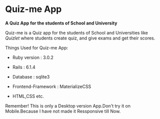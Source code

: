 # Quiz-me App

**A Quiz App for the students of School and University**

Quiz-me is a Quiz app for the students of School and Universities like *Quizlet* where students create quiz, and give exams and get their scores.


Things Used for Quiz-me App:

* Ruby version : 3.0.2

* Rails : 6.1.4

* Database : sqlite3

* Frontend-Framework : MaterializeCSS

* HTML,CSS etc.

Remember! This is only a Desktop version App.Don't try it on Mobile.Because I have not made it Ressponsive till Now. 
